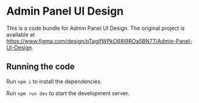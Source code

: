 
  # Admin Panel UI Design

  This is a code bundle for Admin Panel UI Design. The original project is available at https://www.figma.com/design/pTagjfWPkO68I9ROa5BN77/Admin-Panel-UI-Design.

  ## Running the code

  Run `npm i` to install the dependencies.

  Run `npm run dev` to start the development server.
  